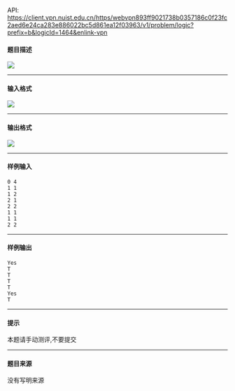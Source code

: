 API: https://client.vpn.nuist.edu.cn/https/webvpn893ff9021738b0357186c0f23fc2aed6e24ca283e886022bc5d861ea12f03963/v1/problem/logic?prefix=b&logicId=1464&enlink-vpn

#### 题目描述

![](../file/1464_0.jpg)

---

#### 输入格式

![](../file/1464_0.jpg)

---

#### 输出格式

![](../file/1464_0.jpg)

---

#### 样例输入
```
0 4
1 1
1 2
2 1
2 2
1 1
1 1
2 2
```

---

#### 样例输出
```
Yes
T
T
T
T
Yes
T
```

---

#### 提示

本题请手动测评,不要提交

---

#### 题目来源

没有写明来源